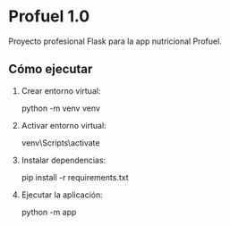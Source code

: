 # Profuel 1.0

Proyecto profesional Flask para la app nutricional Profuel.

## Cómo ejecutar

1. Crear entorno virtual:

    python -m venv venv

2. Activar entorno virtual:

    venv\Scripts\activate

3. Instalar dependencias:

    pip install -r requirements.txt

4. Ejecutar la aplicación:

    python -m app

